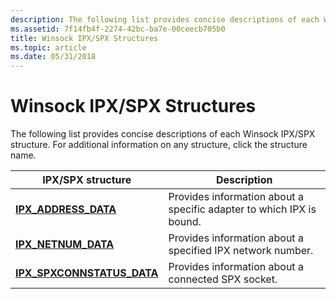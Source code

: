 ```yaml
---
description: The following list provides concise descriptions of each Winsock IPX/SPX structure. For additional information on any structure, click the structure name.
ms.assetid: 7f14fb4f-2274-42bc-ba7e-00ceecb705b0
title: Winsock IPX/SPX Structures
ms.topic: article
ms.date: 05/31/2018
---
```


# Winsock IPX/SPX Structures

The following list provides concise descriptions of each Winsock IPX/SPX structure. For additional information on any structure, click the structure name.



| IPX/SPX structure                                            | Description                                                          |
|--------------------------------------------------------------|----------------------------------------------------------------------|
| [**IPX\_ADDRESS\_DATA**](/windows/desktop/api/Wsnwlink/ns-wsnwlink-ipx_address_data)             | Provides information about a specific adapter to which IPX is bound. |
| [**IPX\_NETNUM\_DATA**](/windows/desktop/api/Wsnwlink/ns-wsnwlink-ipx_netnum_data)               | Provides information about a specified IPX network number.           |
| [**IPX\_SPXCONNSTATUS\_DATA**](/windows/desktop/api/Wsnwlink/ns-wsnwlink-ipx_spxconnstatus_data) | Provides information about a connected SPX socket.                   |



 

 

 



